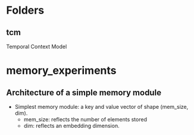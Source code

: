 # Folders
## tcm
Temporal Context Model


# memory_experiments

## Architecture of a simple memory module
- Simplest memory module: a key and value vector of shape (mem_size, dim). 
	- mem_size: reflects the number of elements stored
	- dim: reflects an embedding dimension. 
